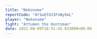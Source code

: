 ```yaml
---
title: "Nekonome"
reportCode: "AY1wQfdJ3FnWykmL"
player: "Nekonome"
fight: "Attumen the Huntsman"
date: 2021-08-09T18:51:45.833000+00:00
---
```


